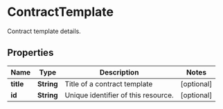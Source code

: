 

# ContractTemplate

Contract template details.

## Properties

| Name | Type | Description | Notes |
|------------ | ------------- | ------------- | -------------|
|**title** | **String** | Title of a contract template |  [optional] |
|**id** | **String** | Unique identifier of this resource. |  [optional] |



